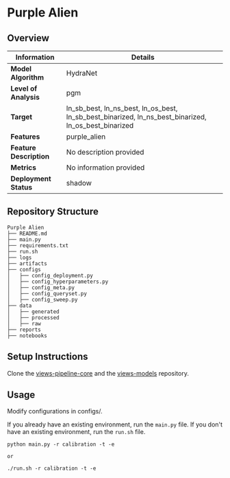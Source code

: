 # Purple Alien 
## Overview


| Information         | Details                        |
|---------------------|--------------------------------|
| **Model Algorithm** | HydraNet                  |
| **Level of Analysis** | pgm            |
| **Target**         | ln_sb_best, ln_ns_best, ln_os_best, ln_sb_best_binarized, ln_ns_best_binarized, ln_os_best_binarized |
| **Features**       |  purple_alien   |
| **Feature Description**       |  No description provided    |
| **Metrics**       |  No information provided    |
| **Deployment Status**       |  shadow    |

## Repository Structure

```
Purple Alien
├── README.md
├── main.py
├── requirements.txt
├── run.sh
├── logs
├── artifacts
├── configs
│   ├── config_deployment.py
│   ├── config_hyperparameters.py
│   ├── config_meta.py
│   ├── config_queryset.py
│   ├── config_sweep.py
├── data
│   ├── generated
│   ├── processed
│   ├── raw
├── reports
├── notebooks
```

## Setup Instructions

Clone the [views-pipeline-core](https://github.com/views-platform/views-pipeline-core) and the [views-models](https://github.com/views-platform/views-models) repository.


## Usage
Modify configurations in configs/.

If you already have an existing environment, run the `main.py` file. If you don't have an existing environment, run the `run.sh` file. 

```
python main.py -r calibration -t -e

or

./run.sh -r calibration -t -e
```


